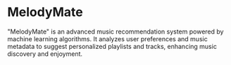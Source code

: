 # MelodyMate
"MelodyMate" is an advanced music recommendation system powered by machine learning algorithms. It analyzes user preferences and music metadata to suggest personalized playlists and tracks, enhancing music discovery and enjoyment.
